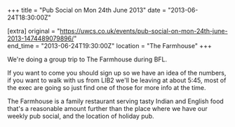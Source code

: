 +++
title = "Pub Social on Mon 24th June 2013"
date = "2013-06-24T18:30:00Z"

[extra]
original = "https://uwcs.co.uk/events/pub-social-on-mon-24th-june-2013-1474489079896/"    
end_time = "2013-06-24T19:30:00Z"
location = "The Farmhouse"
+++

We're doing a group trip to The Farmhouse during BFL.

If you want to come you should sign up so we have an idea of the numbers, if you want to walk with us from LIB2 we'll be leaving at about 5:45, most of the exec are going so just find one of those for more info at the time.

The Farmhouse is a family restaurant serving tasty Indian and English food that's a reasonable amount further than the place where we have our weekly pub social, and the location of holiday pub.

